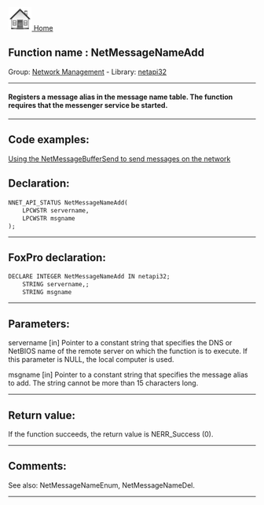 [<img src="../../images/home.png"> Home ](https://github.com/VFPX/Win32API)  

## Function name : NetMessageNameAdd
Group: [Network Management](../../functions_group.md#Network_Management)  -  Library: [netapi32](../../libraries.md#netapi32)  
***  


#### Registers a message alias in the message name table. The function requires that the messenger service be started.

***  


## Code examples:
[Using the NetMessageBufferSend to send messages on the network](../../samples/sample_494.md)  

## Declaration:
```foxpro  
NNET_API_STATUS NetMessageNameAdd(
	LPCWSTR servername,
	LPCWSTR msgname
);  
```  
***  


## FoxPro declaration:
```foxpro  
DECLARE INTEGER NetMessageNameAdd IN netapi32;
	STRING servername,;
	STRING msgname  
```  
***  


## Parameters:
servername 
[in] Pointer to a constant string that specifies the DNS or NetBIOS name of the remote server on which the function is to execute. If this parameter is NULL, the local computer is used. 

msgname 
[in] Pointer to a constant string that specifies the message alias to add. The string cannot be more than 15 characters long.   
***  


## Return value:
If the function succeeds, the return value is NERR_Success (0).  
***  


## Comments:
See also: NetMessageNameEnum, NetMessageNameDel.  
  
***  

